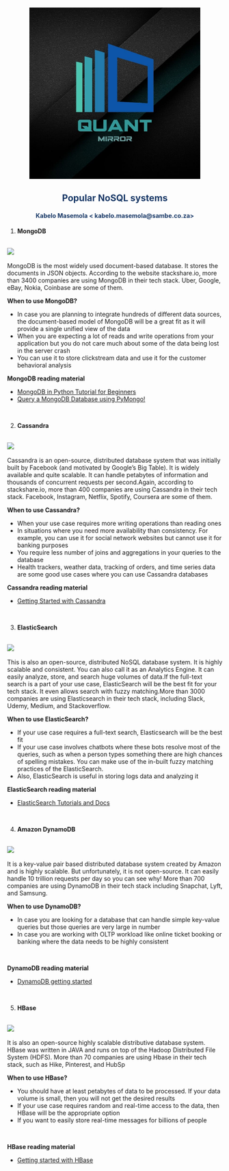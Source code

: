 <p align="center" style="background-color:"><img src="../assets/logo.jpeg"  width="400"></p><p align="center"><h2 style="color: #193967; text-align: center">
    Popular NoSQL systems
</h2></p>
<p align="center"><h4 style="color: #193967; text-align: center">
    Kabelo Masemola < kabelo.masemola@sambe.co.za>
</h4></p>

1. **MongoDB**
<br>
<img src="https://cdn.analyticsvidhya.com/wp-content/uploads/2020/09/mongo-db-logo.png" /><br>
   
MongoDB is the most widely used document-based database. It stores the documents in JSON objects.
According to the website stackshare.io, more than 3400 companies are using MongoDB in their tech stack.
   Uber, Google, eBay, Nokia, Coinbase are some of them.<br>
   
 **When to use MongoDB?** <br>
   - In case you are planning to integrate hundreds of different data sources, the document-based model of
     MongoDB will be a great fit as it will provide a single unified view of the data
   - When you are expecting a lot of reads and write operations from your application but you do not care much about some 
     of the data being lost in the server crash  
   - You can use it to store clickstream data and use it for the customer behavioral analysis<br>
    
**MongoDB reading material** <br>
   - <a href="https://www.analyticsvidhya.com/blog/2020/02/mongodb-in-python-tutorial-for-beginners-using-pymongo/?utm_source=blog&utm_medium=NoSQL_Databases">MongoDB in Python Tutorial for Beginners</a>  
   - <a href="https://www.analyticsvidhya.com/blog/2020/08/query-a-mongodb-database-using-pymongo/?utm_source=blog&utm_medium=NoSQL_Databases">Query a MongoDB Database using PyMongo!</a>  


<br>

2. **Cassandra**
<br>
<img src="https://cdn.analyticsvidhya.com/wp-content/uploads/2020/09/279px-Cassandra_logo.svg_.png" /><br>

Cassandra is an open-source, distributed database system that was initially built by Facebook (and motivated by Google’s Big Table). It is widely available and quite scalable. 
It can handle petabytes of information and thousands of concurrent requests per second.Again, according to stackshare.io, more than 400 companies are using Cassandra in their tech stack. 
Facebook, Instagram, Netflix, Spotify, Coursera are some of them.<br>


**When to use Cassandra?**<br>
- When your use case requires more writing operations than reading ones
- In situations where you need more availability than consistency. For example, you can use it for social network websites but cannot use it for banking purposes
- You require less number of joins and aggregations in your queries to the database
- Health trackers, weather data, tracking of orders, and time series data are some good use cases where you can use Cassandra databases

**Cassandra reading material** <br>
- <a href="https://www.tutorialspoint.com/cassandra/index.htm">Getting Started with Cassandra</a>


<br>

3. **ElasticSearch** 
<br>
<img src="https://cdn.analyticsvidhya.com/wp-content/uploads/2020/09/1280px-Elasticsearch_logo.svg_.png"/><br>
   
This is also an open-source, distributed NoSQL database system. It is highly scalable and consistent. You can also call it as an Analytics Engine.
It can easily analyze, store, and search huge volumes of data.If the full-text search is a part of your use case, ElasticSearch will be the best 
fit for your tech stack. It even allows search with fuzzy matching.More than 3000 companies are using Elasticsearch in their tech stack, including Slack, Udemy, Medium, 
and Stackoverflow.<br>


**When to use ElasticSearch?** 
- If your use case requires a full-text search, Elasticsearch will be the best fit
- If your use case involves chatbots where these bots resolve most of the queries, such as when a person types something there are high chances of spelling mistakes. 
  You can make use of the in-built fuzzy matching practices of the ElasticSearch.
- Also, ElasticSearch is useful in storing logs data and analyzing it <br>

**ElasticSearch reading material** <br>
- <a href="https://www.elastic.co/learn">ElasticSearch Tutorials and Docs </a>


<br>

4. **Amazon DynamoDB**
<br>
<img src="https://cdn.analyticsvidhya.com/wp-content/uploads/2020/09/Amazon-DynamoDB-logo-300x150-1.png"/><br>
   
It is a key-value pair based distributed database system created by Amazon and is highly scalable. But unfortunately, it is not open-source. 
It can easily handle 10 trillion requests per day so you can see why! More than 700 companies are using DynamoDB in their tech stack including Snapchat,
Lyft, and Samsung.<br>


**When to use DynamoDB?**<br>
- In case you are looking for a database that can handle simple key-value queries but those queries are very large in number
- In case you are working with OLTP workload like online ticket booking or banking where the data needs to be highly consistent
<br>
  
**DynamoDB reading material** <br>
- <a href="https://docs.aws.amazon.com/amazondynamodb/latest/developerguide/GettingStartedDynamoDB.html">DynamoDB getting started </a>


<br>

5. **HBase** 
<br>
<img src="https://cdn.analyticsvidhya.com/wp-content/uploads/2020/09/Apache_HBase-Logo.wine_-300x200.png"/><br>
   

It is also an open-source highly scalable distributive database system. 
HBase was written in JAVA and runs on top of the Hadoop Distributed File System (HDFS).
More than 70 companies are using Hbase in their tech stack, such as Hike, Pinterest, and HubSp
<br>


**When to use HBase?**<br>
- You should have at least petabytes of data to be processed. If your data volume is small, then you will not get the desired results
- If your use case requires random and real-time access to the data, then HBase will be the appropriate option
- If you want to easily store real-time messages for billions of people 

<br>

**HBase reading material**
- <a href="https://medium.com/@gnakan/getting-started-with-apache-hbase-31182755331" > Getting started with HBase </a>
